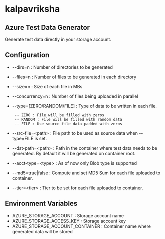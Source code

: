 # kalpavriksha

## Azure Test Data Generator

Generate test data directly in your storage account.

## Configuration

- --dirs=n : Number of directories to be generated
- --files=n : Number of files to be generated in each directory
- --size=n : Size of each file in MBs
- --concurrency=n : Number of files being uploaded in parallel
- --type=[ZERO/RANDOM/FILE] : Type of data to be written in each file. 
 
       -- ZERO : File will be filled with zeros
       -- RANDOM : File will be filled with random data
       -- FILE : Use source file data padded with zeros
       
- --src-file=\<path\> : File path to be used as source data when --type=FILE is set.
- --dst-path=\<path\> : Path in the container where test data needs to be generated. By default it will be generated on container root.
- --acct-type=\<type\> : As of now only Blob type is supported
- --md5=true|false : Compute and set MD5 Sum for each file uploaded to container.
- --tier=\<tier\> : Tier to be set for each file uploaded to container.

## Environment Variables

- AZURE_STORAGE_ACCOUNT : Storage account name
- AZURE_STORAGE_ACCESS_KEY : Storage account key
- AZURE_STORAGE_ACCOUNT_CONTAINER : Container name where generated data will be stored